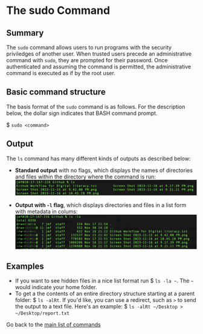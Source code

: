 
# The sudo Command

## Summary 
The `sudo` command allows users to run programs with the security priviledges of another user. When trusted users precede an administrative command with `sudo`, they are prompted for their password. Once authenticated and assuming the command is permitted, the administrative command is executed as if by the root user. 

## Basic command structure
The basis format of the `sudo` command is as follows. For the description below, the dollar sign indicates that BASH command prompt.

$ `sudo <command>`

## Output
The `ls` command has many different kinds of outputs as described below:
* **Standard output** with no flags, which displays the names of directories and files within the directory where the command is run:
![screenshot of ls output](ls_no-flags.png)

* **Output with `-l` flag**, which displays directories and files in a list form with metadata in colums:
![screenshot of ls list output](ls_l-flag.png)

## Examples 
* If you want to see hidden files in a nice list format run $ `ls -la ~`. The `~` would indicate your home folder.
* To get a the contents of an entire directory structure starting at a parent folder: $ `ls -alRt`. If you'd like, you can use a redirect, such as `>` to send the output to a text file. Here's an example: $ `ls -alRt ~/Desktop > ~/Desktop/report.txt`

Go back to the [main list of commands](index.md)

